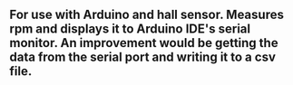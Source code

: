 ## For use with Arduino and hall sensor. Measures rpm and displays it to Arduino IDE's serial monitor. An improvement would be getting the data from the serial port and writing it to a csv file.
